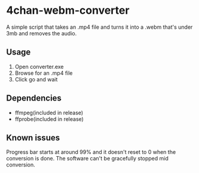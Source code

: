 # 4chan-webm-converter

A simple script that takes an .mp4 file and turns it into a .webm that's under 3mb and removes the audio.

Usage
-----
1. Open converter.exe
2. Browse for an .mp4 file
3. Click go and wait

Dependencies 
-----
- ffmpeg(included in release)
- ffprobe(included in release)

Known issues
-----
Progress bar starts at around 99% and it doesn't reset to 0 when the conversion is done. 
The software can't be gracefully stopped mid conversion.
